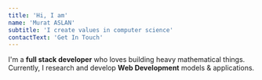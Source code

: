 ```yaml
---
title: 'Hi, I am'
name: 'Murat ASLAN'
subtitle: 'I create values in computer science'
contactText: 'Get In Touch'
---
```


I'm a **full stack developer** who loves building heavy mathematical things.
Currently, I research and develop **Web Development** models & applications.


